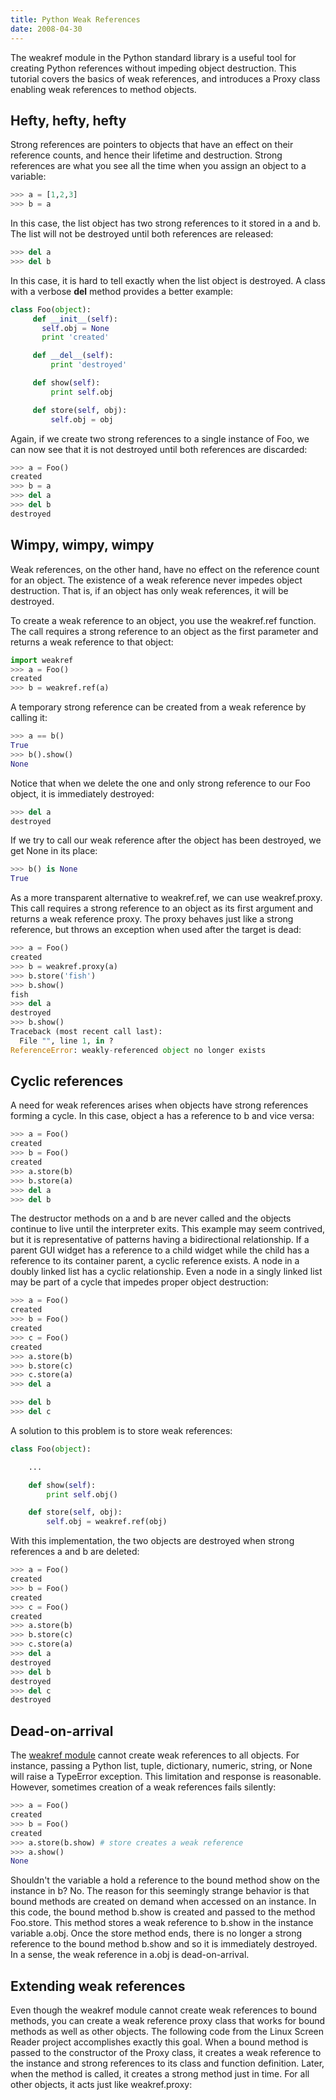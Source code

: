 ```yaml
---
title: Python Weak References
date: 2008-04-30
---
```


The weakref module in the Python standard library is a useful tool for creating Python references without impeding object destruction. This tutorial covers the basics of weak references, and introduces a Proxy class enabling weak references to method objects.

## Hefty, hefty, hefty

Strong references are pointers to objects that have an effect on their reference counts, and hence their lifetime and destruction. Strong references are what you see all the time when you assign an object to a variable:

```python
>>> a = [1,2,3]
>>> b = a
```

In this case, the list object has two strong references to it stored in a and b. The list will not be destroyed until both references are released:

```python
>>> del a
>>> del b
```

In this case, it is hard to tell exactly when the list object is destroyed. A class with a verbose **del** method provides a better example:

```python
class Foo(object):
     def __init__(self):
       self.obj = None
       print 'created'

     def __del__(self):
         print 'destroyed'

     def show(self):
         print self.obj

     def store(self, obj):
         self.obj = obj
```

Again, if we create two strong references to a single instance of Foo, we can now see that it is not destroyed until both references are discarded:

```python
>>> a = Foo()
created
>>> b = a
>>> del a
>>> del b
destroyed
```

## Wimpy, wimpy, wimpy

Weak references, on the other hand, have no effect on the reference count for an object. The existence of a weak reference never impedes object destruction. That is, if an object has only weak references, it will be destroyed.

To create a weak reference to an object, you use the weakref.ref function. The call requires a strong reference to an object as the first parameter and returns a weak reference to that object:

```python
import weakref
>>> a = Foo()
created
>>> b = weakref.ref(a)
```

A temporary strong reference can be created from a weak reference by calling it:

```python
>>> a == b()
True
>>> b().show()
None
```

Notice that when we delete the one and only strong reference to our Foo object, it is immediately destroyed:

```python
>>> del a
destroyed
```

If we try to call our weak reference after the object has been destroyed, we get None in its place:

```python
>>> b() is None
True
```

As a more transparent alternative to weakref.ref, we can use weakref.proxy. This call requires a strong reference to an object as its first argument and returns a weak reference proxy. The proxy behaves just like a strong reference, but throws an exception when used after the target is dead:

```python
>>> a = Foo()
created
>>> b = weakref.proxy(a)
>>> b.store('fish')
>>> b.show()
fish
>>> del a
destroyed
>>> b.show()
Traceback (most recent call last):
  File "", line 1, in ?
ReferenceError: weakly-referenced object no longer exists
```

## Cyclic references

A need for weak references arises when objects have strong references forming a cycle. In this case, object a has a reference to b and vice versa:

```python
>>> a = Foo()
created
>>> b = Foo()
created
>>> a.store(b)
>>> b.store(a)
>>> del a
>>> del b
```

The destructor methods on a and b are never called and the objects continue to live until the interpreter exits. This example may seem contrived, but it is representative of patterns having a bidirectional relationship. If a parent GUI widget has a reference to a child widget while the child has a reference to its container parent, a cyclic reference exists. A node in a doubly linked list has a cyclic relationship. Even a node in a singly linked list may be part of a cycle that impedes proper object destruction:

```python
>>> a = Foo()
created
>>> b = Foo()
created
>>> c = Foo()
created
>>> a.store(b)
>>> b.store(c)
>>> c.store(a)
>>> del a

>>> del b
>>> del c
```

A solution to this problem is to store weak references:

```python
class Foo(object):

    ...

    def show(self):
        print self.obj()

    def store(self, obj):
        self.obj = weakref.ref(obj)
```

With this implementation, the two objects are destroyed when strong references a and b are deleted:

```python
>>> a = Foo()
created
>>> b = Foo()
created
>>> c = Foo()
created
>>> a.store(b)
>>> b.store(c)
>>> c.store(a)
>>> del a
destroyed
>>> del b
destroyed
>>> del c
destroyed
```

## Dead-on-arrival

The [weakref module](http://docs.python.org/lib/module-weakref.html) cannot create weak references to all objects. For instance, passing a Python list, tuple, dictionary, numeric, string, or None will raise a TypeError exception. This limitation and response is reasonable. However, sometimes creation of a weak references fails silently:

```python
>>> a = Foo()
created
>>> b = Foo()
created
>>> a.store(b.show) # store creates a weak reference
>>> a.show()
None
```

Shouldn't the variable a hold a reference to the bound method show on the instance in b? No. The reason for this seemingly strange behavior is that bound methods are created on demand when accessed on an instance. In this code, the bound method b.show is created and passed to the method Foo.store. This method stores a weak reference to b.show in the instance variable a.obj. Once the store method ends, there is no longer a strong reference to the bound method b.show and so it is immediately destroyed. In a sense, the weak reference in a.obj is dead-on-arrival.

## Extending weak references

Even though the weakref module cannot create weak references to bound methods, you can create a weak reference proxy class that works for bound methods as well as other objects. The following code from the Linux Screen Reader project accomplishes exactly this goal. When a bound method is passed to the constructor of the Proxy class, it creates a weak reference to the instance and strong references to its class and function definition. Later, when the method is called, it creates a strong method just in time. For all other objects, it acts just like weakref.proxy:

<script src="https://gist.github.com/parente/7077748.js"></script>
